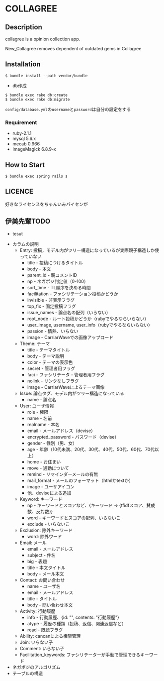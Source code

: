 # COLLAGREE

## Description

collagree is a opinion collection app.  

New_Collagree removes dependent of outdated gems in Collagree

## Installation

```
$ bundle install --path vendor/bundle
```

* db作成

```
$ bundle exec rake db:create
$ bundle exec rake db:migrate
```

`config/database.yml`の`username`と`password`は自分の設定をする


### Requirement

* ruby-2.1.1
* mysql 5.6.x
* mecab 0.966
* ImageMagick 6.8.9-x

## How to Start

```
$ bundle exec spring rails s
```

## LICENCE

好きなライセンスをちゃんいみパイセンが

## 伊美先輩TODO
- tesut

* カラムの説明
    * Entry: 投稿，モデル内がツリー構造になっているが実際親子構造しか使っていない
        * title - 投稿につけるタイトル
        * body - 本文
        * parent_id - 親コメントID
	    * np - ネガポジ判定値（0-100）
	    * sort_time - TL順序を決める時間
	    * facilitation - ファシリテーション投稿かどうか
	    * invisible - 非表示フラグ
	    * top_fix - 固定投稿フラグ
	    * issue_names - 論点名の配列（いらない）
	    * root_node - ルート投稿かどうか（rubyでやるならいらない）
	    * user_image, username, user_info（rubyでやるならいらない）
	    * passion - 情熱、いらない
        * image - CarriarWaveでの画像アップロード
    * Theme: テーマ
  	    * title - テーマタイトル
  	    * body - テーマ説明
  	    * color - テーマの表示色
  	    * secret - 管理者用フラグ
  	    * faci - ファシリテータ・管理者用フラグ
  	    * nolink - リンクなしフラグ
  	    * image - CarriarWaveによるテーマ画像
    * Issue: 論点タグ、モデル内がツリー構造になっている
  	    * name - 論点名
    * User: ユーザ情報
  	    * role - 権限
  	    * name - 名前
  	    * realname - 本名
  	    * email - メールアドレス（devise）
  	    * encrypted_password - パスワード（devise）
  	    * gender - 性別（男、女）
  	    * age - 年齢（10代未満、20代、30代、40代、50代、60代、70代以上）
  	    * home - お住まい
  	    * move - 通勤について
  	    * remind - リマインダーメールの有無
  	    * mail_format - メールのフォーマット（htmlかtextか）
  	    * image - ユーザアイコン
  	    * 他、deviseによる追加
    * Keyword: キーワード
  	    * np - キーワードとスコアなど、{キーワード => {tfidfスコア、賛成数、反対数}}
	    * word - キーワードとスコアの配列、いらないこ
  	    * exclude - いらないこ
    * Exclusion: 除外キーワード
  	    * word: 除外ワード
    * Email: メール
  	    * email - メールアドレス
  	    * subject - 件名
  	    * big - 表題
  	    * title - 本文タイトル
 	    * body - メール本文
    * Contact: お問い合わせ
  	    * name - ユーザ名
  	    * email - メールアドレス
  	    * title - タイトル
  	    * body - 問い合わせ本文
    * Activity: 行動履歴
  	    * info - 行動履歴、{id: "", contents: "行動履歴"}
  	    * atype - 履歴の種類（投稿、返信、関連返信など）
  	    * read - 既読フラグ
    * Ability: cancanによる権限管理
    * Join: いらない子
    * Comment: いらない子
    * Facilitation_keywords: ファシリテーターが手動で管理できるキーワード
* ネガポジのアルゴリズム
* テーブルの構造
